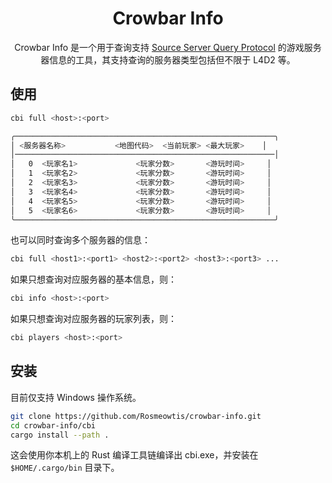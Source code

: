 <div align="center">
<h1>Crowbar Info</h1>
</div>

<div align="center">
Crowbar Info 是一个用于查询支持 <a href="https://developer.valvesoftware.com/wiki/Server_queries">Source Server Query Protocol</a> 的游戏服务器信息的工具，其支持查询的服务器类型包括但不限于 L4D2 等。
</div>

## 使用

```sh
cbi full <host>:<port>

╭──────────────────────────────────────────────────────────╮
│ <服务器名称>           <地图代码>  <当前玩家> <最大玩家>    │
│──────────────────────────────────────────────────────────│
│   0  <玩家名1>             <玩家分数>       <游玩时间>     │
│   1  <玩家名2>             <玩家分数>       <游玩时间>     │
│   2  <玩家名3>             <玩家分数>       <游玩时间>     │
│   3  <玩家名4>             <玩家分数>       <游玩时间>     │
│   4  <玩家名5>             <玩家分数>       <游玩时间>     │
│   5  <玩家名6>             <玩家分数>       <游玩时间>     │
╰──────────────────────────────────────────────────────────╯
```

也可以同时查询多个服务器的信息：

```sh
cbi full <host1>:<port1> <host2>:<port2> <host3>:<port3> ...
```

如果只想查询对应服务器的基本信息，则：

```sh
cbi info <host>:<port>
```

如果只想查询对应服务器的玩家列表，则：

```sh
cbi players <host>:<port>
```

## 安装

目前仅支持 Windows 操作系统。

```sh
git clone https://github.com/Rosmeowtis/crowbar-info.git
cd crowbar-info/cbi
cargo install --path .
```

这会使用你本机上的 Rust 编译工具链编译出 cbi.exe，并安装在 `$HOME/.cargo/bin` 目录下。